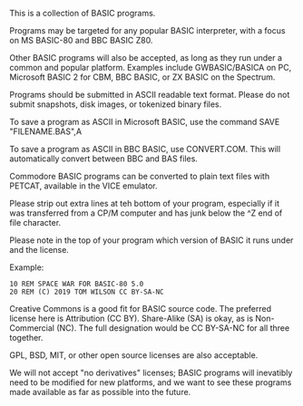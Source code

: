 This is a collection of BASIC programs.

Programs may be targeted for any popular BASIC interpreter, 
with a focus on MS BASIC-80 and BBC BASIC Z80. 

Other BASIC programs will also be accepted, as long as they run under 
a common and popular platform. Examples include GWBASIC/BASICA on PC, 
Microsoft BASIC 2 for CBM, BBC BASIC, or ZX BASIC on the Spectrum.

Programs should be submitted in ASCII readable text format. Please
do not submit snapshots, disk images, or tokenized binary files.

To save a program as ASCII in Microsoft BASIC, use the command
SAVE "FILENAME.BAS",A

To save a program as ASCII in BBC BASIC, use CONVERT.COM. This
will automatically convert between BBC and BAS files. 

Commodore BASIC programs can be converted to plain text files with
PETCAT, available in the VICE emulator.

Please strip out extra lines at teh bottom of your program, especially
if it was transferred from a CP/M computer and has junk below the ^Z 
end of file character.

Please note in the top of your program which version of BASIC it
runs under and the license. 

Example:

```
10 REM SPACE WAR FOR BASIC-80 5.0
20 REM (C) 2019 TOM WILSON CC BY-SA-NC 
```

Creative Commons is a good fit for BASIC source code. 
The preferred license here is Attribution (CC BY). 
Share-Alike (SA) is okay, as is Non-Commercial (NC). 
The full designation would be CC BY-SA-NC for all three together.

GPL, BSD, MIT, or other open source licenses are also acceptable.

We will not accept "no derivatives" licenses; BASIC programs will 
inevatibly need to be modified for new platforms, and we want to see
these programs made available as far as possible into the future. 



